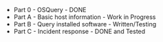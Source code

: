 
+ Part 0 - OSQuery - DONE
+ Part A - Basic host information - Work in Progress
+ Part B - Query installed software - Written/Testing
+ Part C - Incident response - DONE and Tested

